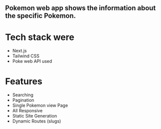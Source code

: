 ## Pokemon web app shows the information about the specific Pokemon.

# Tech stack were

- Next.js
- Tailwind CSS
- Poke web API used

# Features

- Searching
- Pagination
- Single Pokemon view Page
- All Responsive
- Static Site Generation
- Dynamic Routes (slugs)
